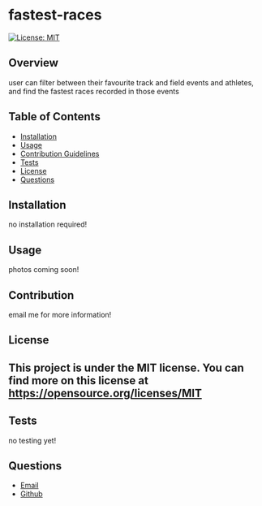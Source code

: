 # fastest-races 

[![License: MIT](https://img.shields.io/badge/License-MIT-yellow.svg)](https://opensource.org/licenses/MIT)

## Overview

user can filter between their favourite track and field events and athletes, and find the fastest races recorded in those events

## Table of Contents
- [Installation](#installation)
- [Usage](#usage)
- [Contribution Guidelines](#contributing)
- [Tests](#tests)
- [License](#license)
- [Questions](#questions)

## Installation

no installation required!

## Usage

photos coming soon!

## Contribution

email me for more information!

## License

This project is under the MIT license. You can find more on this license at https://opensource.org/licenses/MIT
---

## Tests

no testing yet!

## Questions

- [Email](race@gmail.com)
- [Github](https://github.com/raceuser123)
